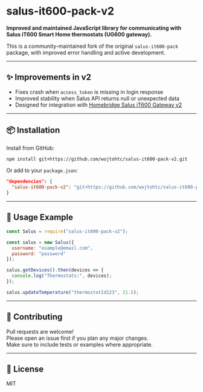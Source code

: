 # salus-it600-pack-v2

**Improved and maintained JavaScript library for communicating with Salus iT600 Smart Home thermostats (UG600 gateway).**

This is a community-maintained fork of the original `salus-it600-pack` package, with improved error handling and active development.

---

## ✨ Improvements in v2

- Fixes crash when `access_token` is missing in login response
- Improved stability when Salus API returns null or unexpected data
- Designed for integration with [Homebridge Salus iT600 Gateway v2](https://github.com/wojtohtc/homebridge-salus-it600-gateway-v2)

---

## 📦 Installation

Install from GitHub:

```bash
npm install git+https://github.com/wojtohtc/salus-it600-pack-v2.git
```

Or add to your `package.json`:

```json
"dependencies": {
  "salus-it600-pack-v2": "git+https://github.com/wojtohtc/salus-it600-pack-v2.git"
}
```

---

## 🚀 Usage Example

```javascript
const Salus = require("salus-it600-pack-v2");

const salus = new Salus({
  username: "example@email.com",
  password: "password"
});

salus.getDevices().then(devices => {
  console.log("Thermostats:", devices);
});

salus.updateTemperature("thermostatId123", 21.5);
```

---

## 🤝 Contributing

Pull requests are welcome!  
Please open an issue first if you plan any major changes.  
Make sure to include tests or examples where appropriate.

---

## 📄 License

MIT
